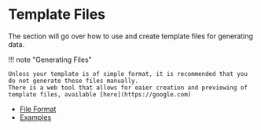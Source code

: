 # Template Files 

The section will go over how to use and create template files for generating data.

!!! note "Generating Files"

    Unless your template is of simple format, it is recommended that you do not generate these files manually.
    There is a web tool that allows for eaier creation and previewing of template files, available [here](https://google.com) 

- [File Format](format.md)
- [Examples](plate-examples.md)
